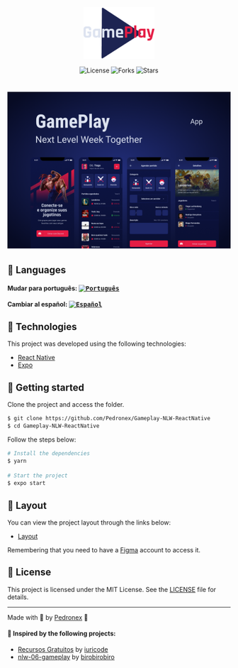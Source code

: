 <p align="center">
  <img alt="gameplay" src="../../assets/logo.png" width="160px">
</p>

<p align="center">
  <img  src="https://img.shields.io/static/v1?label=license&message=MIT&color=991f36&labelColor=0D133D" alt="License">
  
  <img src="https://img.shields.io/github/forks/pedronex/Gameplay-NLW-ReactNative?label=forks&message=MIT&color=991f36&labelColor=0D133D" alt="Forks">

  <img src="https://img.shields.io/github/forks/pedronex/Gameplay-NLW-ReactNative?label=stars&message=MIT&color=991f36&labelColor=0D133D" alt="Stars">
</p>

<h1 align="center">
    <img alt="gameplay" title="Gameplay" src="../../assets/cover.png" />
</h1>

## 💬 Languages

#### Mudar para português: <kbd>[<img title="Português" alt="Português" src="https://imgur.com/saCuWe2.png" width="22">](../../README.md)</kbd>

#### Cambiar al español: <kbd>[<img title="Español" alt="Español" src="https://raw.githubusercontent.com/iuricode/recursos-gratuitos/master/flags/es.png" width="22">](../espanol/README.es.md)</kbd>

## 🧪 Technologies

This project was developed using the following technologies:

- [React Native](https://reactnative.dev/)
- [Expo](https://expo.io/)

## 🚀 Getting started

Clone the project and access the folder.

```bash
$ git clone https://github.com/Pedronex/Gameplay-NLW-ReactNative
$ cd Gameplay-NLW-ReactNative
```

Follow the steps below:

```bash
# Install the dependencies
$ yarn

# Start the project
$ expo start
```

## 🔖 Layout

You can view the project layout through the links below:

- [Layout](https://www.figma.com/file/0kv33XYjvOgvKGKHBaiR07/GamePlay-NLW-Together/duplicate)

Remembering that you need to have a [Figma](http://figma.com/) account to access it.

## 📝 License

This project is licensed under the MIT License. See the [LICENSE](LICENSE.md) file for details.

---

Made with 💜 by [Pedronex](https://pedronex.github.io/Pedronex/) 👋

#### 💙 Inspired by the following projects:

- [Recursos Gratuitos](https://github.com/iuricode/recursos-gratuitos) by [iuricode](https://iuricode-links.vercel.app)
- [nlw-06-gameplay](https://github.com/birobirobiro/nlw-06-gameplay) by [birobirobiro](https://birobirobiro.dev)
